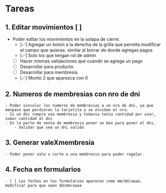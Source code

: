 # Tareas

## 1. Editar movimientos [ ]
- Poder editar los movimientos en la solapa de cierre. 
    - [✅] Agregar un boton a la derecha de la grilla que permita modificar el campo que quieras. similar al borrar de donde agregas pagos
    - [✅] Solo los que tengan rol de admin
    - [ ] Hacer mismas validaciones que cuando se agrega un pago
    - [ ] Desarrollar para producto
    - [ ] Desarrollar para membresia
    - [✅] Monto 2 que aparezca con 0
    
## 2. Numeros de membresias con nro de dni
    - Poder vincular los numeros de membresias a un nro de dni, ya que menpaso que perdieron la tarjetita y se olvidan el nro. 
    - Si un dni compra una membresia y todavia tenia cantidad por usar, sumar cantidad al dni
    - En la parte de venta de membresia poner un box para poner el dni. 
        - Validar que sea un dni valido

## 3. Generar valeXmembresia
    - Poder poner vale x corte a una membresia para poder regalar. 


## 4. Fecha en formularios
    - [ ] Las fechas en los formularios aparecen como mm/dd/aaaa. modificar para que sean dd/mm/aaaa
